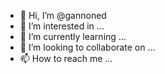- 👋 Hi, I’m @gannoned
- 👀 I’m interested in ...
- 🌱 I’m currently learning ...
- 💞️ I’m looking to collaborate on ...
- 📫 How to reach me ...

<!---
gannoned/gannoned is a ✨ special ✨ repository because its `README.md` (this file) appears on your GitHub profile.
You can click the Preview link to take a look at your changes.
--->
